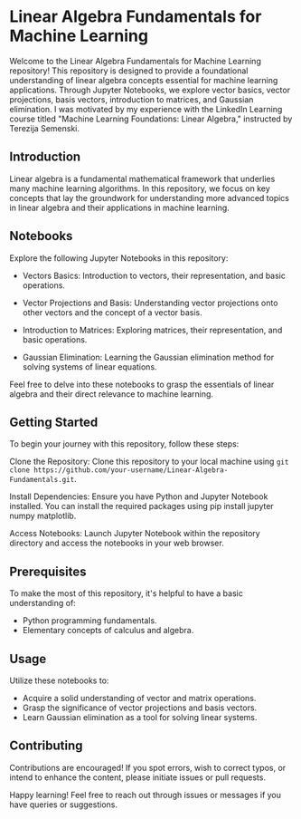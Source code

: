 
# Linear Algebra Fundamentals for Machine Learning

Welcome to the Linear Algebra Fundamentals for Machine Learning repository! This repository is designed to provide a foundational understanding of linear algebra concepts essential for machine learning applications. Through Jupyter Notebooks, we explore vector basics, vector projections, basis vectors, introduction to matrices, and Gaussian elimination. I was motivated by my experience with the LinkedIn Learning course titled "Machine Learning Foundations: Linear Algebra," instructed by Terezija Semenski.

## Introduction

Linear algebra is a fundamental mathematical framework that underlies many machine learning algorithms. In this repository, we focus on key concepts that lay the groundwork for understanding more advanced topics in linear algebra and their applications in machine learning.

## Notebooks

Explore the following Jupyter Notebooks in this repository:

- Vectors Basics: Introduction to vectors, their representation, and basic operations.

- Vector Projections and Basis: Understanding vector projections onto other vectors and the concept of a vector basis.

- Introduction to Matrices: Exploring matrices, their representation, and basic operations.

- Gaussian Elimination: Learning the Gaussian elimination method for solving systems of linear equations.

Feel free to delve into these notebooks to grasp the essentials of linear algebra and their direct relevance to machine learning.

## Getting Started

To begin your journey with this repository, follow these steps:

Clone the Repository: Clone this repository to your local machine using `git clone https://github.com/your-username/Linear-Algebra-Fundamentals.git`.

Install Dependencies: Ensure you have Python and Jupyter Notebook installed. You can install the required packages using pip install jupyter numpy matplotlib.

Access Notebooks: Launch Jupyter Notebook within the repository directory and access the notebooks in your web browser.

## Prerequisites

To make the most of this repository, it's helpful to have a basic understanding of:

- Python programming fundamentals.
- Elementary concepts of calculus and algebra.

## Usage

Utilize these notebooks to:

- Acquire a solid understanding of vector and matrix operations.
- Grasp the significance of vector projections and basis vectors.
- Learn Gaussian elimination as a tool for solving linear systems.

## Contributing

Contributions are encouraged! If you spot errors, wish to correct typos, or intend to enhance the content, please initiate issues or pull requests.

Happy learning! Feel free to reach out through issues or messages if you have queries or suggestions.
